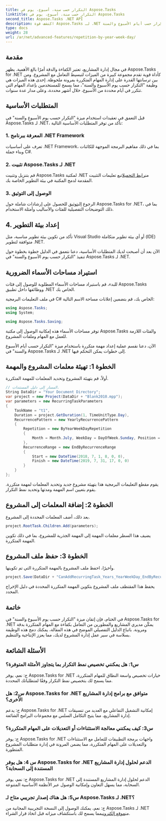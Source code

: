 ```yaml
---
title: التكرار حسب سنة، أسبوع، يوم في Aspose.Tasks
linktitle: التكرار حسب سنة، أسبوع، يوم في Aspose.Tasks
second_title: Aspose.Tasks .NET API
description: اكتشف قوة Aspose.Tasks لـ .NET في إدارة المهام المتكررة بكفاءة. دليل خطوة بخطوة لتنفيذ ميزة التكرار حسب أيام الأسبوع والسنة.
type: docs
weight: 28
url: /ar/net/advanced-features/repetition-by-year-week-day/
---
```

## مقدمة

في مجال إدارة المشاريع، تعتبر الكفاءة والدقة أمرًا بالغ الأهمية. يظهر Aspose.Tasks for .NET كأداة قوية تقدم مجموعة كبيرة من الميزات لتبسيط التعامل مع المشروع. ومن بين ترسانتها القدرة على إدارة المهام المتكررة بمرونة ملحوظة. إحدى هذه الميزات هي وظيفة "التكرار حسب يوم الأسبوع والسنة"، مما يسمح للمستخدمين بإعداد المهام التي تتكرر في أيام محددة من الأسبوع، خلال أشهر محددة، وعلى مدار عدة سنوات.

## المتطلبات الأساسية

قبل التعمق في تعقيدات استخدام ميزة "التكرار حسب يوم الأسبوع والسنة" في Aspose.Tasks لـ .NET، تأكد من توفر المتطلبات الأساسية التالية:

### 1. المعرفة ببرنامج .NET Framework

تعرف على أساسيات .NET Framework، بما في ذلك مفاهيم البرمجة الموجهة للكائنات وبناء جملة C#.

### 2. تثبيت Aspose.Tasks لـ .NET

 قم بتنزيل وتثبيت Aspose.Tasks لمكتبة .NET من[رابط التحميل](https://releases.aspose.com/tasks/net/)اتبع تعليمات التثبيت المقدمة لدمج المكتبة في بيئة التطوير الخاصة بك.

### 3. الوصول إلى التوثيق

 الرجوع إلى[توثيق](https://reference.aspose.com/tasks/net/) للحصول على إرشادات شاملة حول Aspose.Tasks for .NET، بما في ذلك التوضيحات التفصيلية للفئات والأساليب وأمثلة الاستخدام.

## 4. إعداد بيئة التطوير

تأكد من تكوين بيئة تطوير مناسبة، مثل Visual Studio أو أي بيئة تطوير متكاملة (IDE) متوافقة لتطوير .NET.

الآن بعد أن أصبحت لديك المتطلبات الأساسية، دعنا نتعمق في الدليل خطوة بخطوة حول تنفيذ "التكرار حسب يوم الأسبوع والسنة" في Aspose.Tasks لـ .NET.


## استيراد مساحات الأسماء الضرورية

للبدء، قم باستيراد مساحات الأسماء المطلوبة للوصول إلى فئات Aspose.Tasks ووظائفها داخل تطبيق .NET الخاص بك.

في ملف التعليمات البرمجية C# الخاص بك، قم بتضمين إعلانات مساحة الاسم التالية:

```csharp
using Aspose.Tasks;
using System;

using Aspose.Tasks.Saving;

```

توفر مساحات الأسماء هذه إمكانية الوصول إلى مكتبة Aspose.Tasks والفئات اللازمة للعمل مع المهام وملفات المشروع.

الآن، دعنا نقسم عملية إعداد مهمة متكررة باستخدام ميزة "التكرار حسب أيام الأسبوع والسنة" في Aspose.Tasks لـ .NET إلى خطوات يمكن التحكم فيها.

## الخطوة 1: تهيئة معلمات المشروع والمهمة

أولاً، قم بتهيئة المشروع وتحديد المعلمات للمهمة المتكررة.

```csharp
// المسار إلى دليل المستندات.
String DataDir = "Your Document Directory";
var project = new Project(DataDir + "Blank2010.mpp");
var parameters = new RecurringTaskParameters
{
    TaskName = "t1",
    Duration = project.GetDuration(1, TimeUnitType.Day),
    RecurrencePattern = new YearlyRecurrencePattern
    {
        Repetition = new ByYearWeekDayRepetition
        {
            Month = Month.July, WeekDay = DayOfWeek.Sunday, Position = OrdinalNumber.First
        },
        RecurrenceRange = new EndByRecurrenceRange
        {
            Start = new DateTime(2018, 7, 1, 8, 0, 0),
            Finish = new DateTime(2019, 7, 31, 17, 0, 0)
        }
    }
};
```

يقوم مقطع التعليمات البرمجية هذا بتهيئة مشروع جديد وتحديد المعلمات لمهمة متكررة. يقوم بتعيين اسم المهمة ومدتها وتحديد نمط التكرار.

## الخطوة 2: إضافة المعلمات إلى المشروع

بعد ذلك، أضف المعلمات المحددة إلى المشروع.

```csharp
project.RootTask.Children.Add(parameters);
```

يضيف هذا السطر معلمات المهمة إلى المهمة الجذرية للمشروع، بما في ذلك تكوين المهمة المتكررة.

## الخطوة 3: حفظ ملف المشروع

وأخيرًا، احفظ ملف المشروع بالمهمة المتكررة التي تم تكوينها.

```csharp
project.Save(DataDir + "CanAddRecurringTask_Years_YearWeekDay_EndByRecurrenceRange_Test.mpp", SaveFileFormat.Mpp);
```

يحفظ هذا المقتطف ملف المشروع بتكوين المهمة المتكررة المحددة في دليل الإخراج المحدد.

## خاتمة

في الختام، فإن إتقان ميزة "التكرار حسب يوم الأسبوع والسنة" في Aspose.Tasks for .NET يمكّن مديري المشاريع والمطورين من التعامل بكفاءة مع المهام المتكررة بدقة ومرونة. باتباع الدليل التفصيلي الموضح في هذه المقالة، يمكنك دمج هذه الوظيفة بسلاسة في سير عمل إدارة المشروع لديك، مما يعزز الإنتاجية والتنظيم.

## الأسئلة الشائعة

### س1: هل يمكنني تخصيص نمط التكرار بما يتجاوز الأمثلة المتوفرة؟

ج: نعم، يوفر Aspose.Tasks for .NET خيارات تخصيص واسعة النطاق للمهام المتكررة، مما يسمح لك بتخصيص نمط التكرار وفقًا لمتطلباتك المحددة.

### س2: هل Aspose.Tasks for .NET متوافق مع برامج إدارة المشاريع الأخرى؟

ج: يدعم Aspose.Tasks for .NET إمكانية التشغيل التفاعلي مع العديد من تنسيقات إدارة المشاريع، مما يتيح التكامل السلس مع مجموعات البرامج الشائعة.

### س3: كيف يمكنني معالجة الاستثناءات أو التعديلات على المهام المتكررة؟

ج: يوفر Aspose.Tasks for .NET واجهات برمجة التطبيقات للتعامل مع الاستثناءات والتعديلات على المهام المتكررة، مما يضمن المرونة في إدارة متطلبات المشروع المتطورة.

### س 4: هل يوفر Aspose.Tasks for .NET الدعم لحلول إدارة المشاريع المستندة إلى السحابة؟

ج: نعم، يوفر Aspose.Tasks for .NET الدعم لحلول إدارة المشاريع المستندة إلى السحابة، مما يسهل التعاون وإمكانية الوصول عبر الأنظمة الأساسية المتنوعة.

### س5: هل هناك إصدار تجريبي متاح لـ Aspose.Tasks لـ .NET؟

 ج: نعم، يمكنك الوصول إلى النسخة التجريبية المجانية من Aspose.Tasks لـ .NET من[موقع إلكتروني](https://releases.aspose.com/)مما يسمح لك باستكشاف ميزاته قبل اتخاذ قرار الشراء.